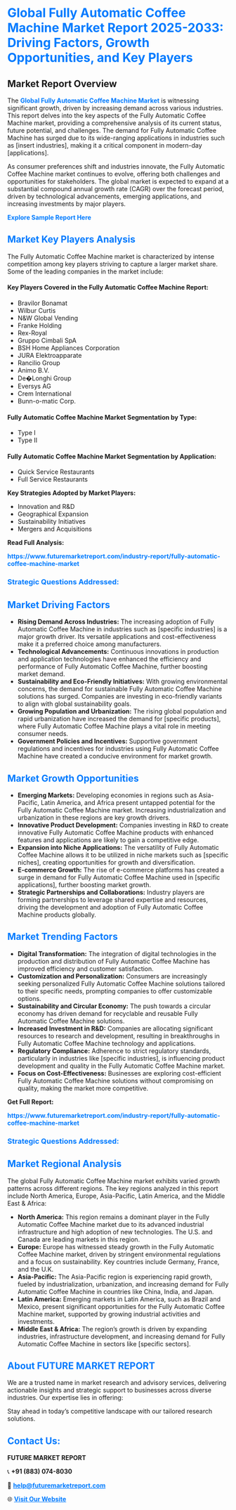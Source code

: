 <h1 style="color: #007BFF;">Global Fully Automatic Coffee Machine Market Report 2025-2033: Driving Factors, Growth Opportunities, and Key Players</h1>

<section id="overview">
<h2>Market Report Overview</h2>
<p>The <a href="https://www.futuremarketreport.com/industry-report/fully-automatic-coffee-machine-market" style="color: #007BFF; text-decoration: none;"><strong>Global Fully Automatic Coffee Machine Market</strong></a> is witnessing significant growth, driven by increasing demand across various industries. This report delves into the key aspects of the Fully Automatic Coffee Machine market, providing a comprehensive analysis of its current status, future potential, and challenges. The demand for Fully Automatic Coffee Machine has surged due to its wide-ranging applications in industries such as [insert industries], making it a critical component in modern-day [applications].</p>
<p>As consumer preferences shift and industries innovate, the Fully Automatic Coffee Machine market continues to evolve, offering both challenges and opportunities for stakeholders. The global market is expected to expand at a substantial compound annual growth rate (CAGR) over the forecast period, driven by technological advancements, emerging applications, and increasing investments by major players.</p>
</section>

<section id="overview">
<p><a href="https://www.futuremarketreport.com/request-sample/reportId=102839" style="color: #007BFF; text-decoration: none;"><strong>Explore Sample Report Here</strong></a></p>
</section>

<section id="key-players">
<h2 style="color: #007BFF;">Market Key Players Analysis</h2>
<p>The Fully Automatic Coffee Machine market is characterized by intense competition among key players striving to capture a larger market share. Some of the leading companies in the market include:</p>
<h4>Key Players Covered in the Fully Automatic Coffee Machine Report:</h4>
<ul><li>Bravilor Bonamat</li><li>Wilbur Curtis</li><li>N&amp;W Global Vending</li><li>Franke Holding</li><li>Rex-Royal</li><li>Gruppo Cimbali SpA</li><li>BSH Home Appliances Corporation</li><li>JURA Elektroapparate</li><li>Rancilio Group</li><li>Animo B.V.</li><li>De�Longhi Group</li><li>Eversys AG</li><li>Crem International</li><li>Bunn-o-matic Corp.</li></ul>
<h4>Fully Automatic Coffee Machine Market Segmentation by Type:</h4>
<ul><li>Type I</li><li>Type II</li></ul>

<h4>Fully Automatic Coffee Machine Market Segmentation by Application:</h4>
<ul><li>Quick Service Restaurants</li><li>Full Service Restaurants</li></ul>
<p><strong>Key Strategies Adopted by Market Players:</strong></p>
<ul>
<li>Innovation and R&D</li>
<li>Geographical Expansion</li>
<li>Sustainability Initiatives</li>
<li>Mergers and Acquisitions</li>
</ul>
</section>

<section>
<p><strong>Read Full Analysis: </strong></p><a href="https://www.futuremarketreport.com/industry-report/fully-automatic-coffee-machine-market" style="color: #007BFF; text-decoration: none;"><strong>https://www.futuremarketreport.com/industry-report/fully-automatic-coffee-machine-market</strong></a>
<h3 style="color: #007BFF;">Strategic Questions Addressed:</h3>
</section>

<section id="driving-factors">
<h2 style="color: #007BFF;">Market Driving Factors</h2>
<ul>
<li><strong>Rising Demand Across Industries:</strong> The increasing adoption of Fully Automatic Coffee Machine in industries such as [specific industries] is a major growth driver. Its versatile applications and cost-effectiveness make it a preferred choice among manufacturers.</li>
<li><strong>Technological Advancements:</strong> Continuous innovations in production and application technologies have enhanced the efficiency and performance of Fully Automatic Coffee Machine, further boosting market demand.</li>
<li><strong>Sustainability and Eco-Friendly Initiatives:</strong> With growing environmental concerns, the demand for sustainable Fully Automatic Coffee Machine solutions has surged. Companies are investing in eco-friendly variants to align with global sustainability goals.</li>
<li><strong>Growing Population and Urbanization:</strong> The rising global population and rapid urbanization have increased the demand for [specific products], where Fully Automatic Coffee Machine plays a vital role in meeting consumer needs.</li>
<li><strong>Government Policies and Incentives:</strong> Supportive government regulations and incentives for industries using Fully Automatic Coffee Machine have created a conducive environment for market growth.</li>
</ul>
</section>

<section id="growth-opportunities">
<h2 style="color: #007BFF;">Market Growth Opportunities</h2>
<ul>
<li><strong>Emerging Markets:</strong> Developing economies in regions such as Asia-Pacific, Latin America, and Africa present untapped potential for the Fully Automatic Coffee Machine market. Increasing industrialization and urbanization in these regions are key growth drivers.</li>
<li><strong>Innovative Product Development:</strong> Companies investing in R&D to create innovative Fully Automatic Coffee Machine products with enhanced features and applications are likely to gain a competitive edge.</li>
<li><strong>Expansion into Niche Applications:</strong> The versatility of Fully Automatic Coffee Machine allows it to be utilized in niche markets such as [specific niches], creating opportunities for growth and diversification.</li>
<li><strong>E-commerce Growth:</strong> The rise of e-commerce platforms has created a surge in demand for Fully Automatic Coffee Machine used in [specific applications], further boosting market growth.</li>
<li><strong>Strategic Partnerships and Collaborations:</strong> Industry players are forming partnerships to leverage shared expertise and resources, driving the development and adoption of Fully Automatic Coffee Machine products globally.</li>
</ul>
</section>

<section id="trending-factors">
<h2 style="color: #007BFF;">Market Trending Factors</h2>
<ul>
<li><strong>Digital Transformation:</strong> The integration of digital technologies in the production and distribution of Fully Automatic Coffee Machine has improved efficiency and customer satisfaction.</li>
<li><strong>Customization and Personalization:</strong> Consumers are increasingly seeking personalized Fully Automatic Coffee Machine solutions tailored to their specific needs, prompting companies to offer customizable options.</li>
<li><strong>Sustainability and Circular Economy:</strong> The push towards a circular economy has driven demand for recyclable and reusable Fully Automatic Coffee Machine solutions.</li>
<li><strong>Increased Investment in R&D:</strong> Companies are allocating significant resources to research and development, resulting in breakthroughs in Fully Automatic Coffee Machine technology and applications.</li>
<li><strong>Regulatory Compliance:</strong> Adherence to strict regulatory standards, particularly in industries like [specific industries], is influencing product development and quality in the Fully Automatic Coffee Machine market.</li>
<li><strong>Focus on Cost-Effectiveness:</strong> Businesses are exploring cost-efficient Fully Automatic Coffee Machine solutions without compromising on quality, making the market more competitive.</li>
</ul>
</section>

<section>
<p><strong>Get Full Report: </strong></p><a href="https://www.futuremarketreport.com/industry-report/fully-automatic-coffee-machine-market" style="color: #007BFF; text-decoration: none;"><strong>https://www.futuremarketreport.com/industry-report/fully-automatic-coffee-machine-market</strong></a>
<h3 style="color: #007BFF;">Strategic Questions Addressed:</h3>
</section>


<section id="regional-analysis">
<h2 style="color: #007BFF;">Market Regional Analysis</h2>
<p>The global Fully Automatic Coffee Machine market exhibits varied growth patterns across different regions. The key regions analyzed in this report include North America, Europe, Asia-Pacific, Latin America, and the Middle East & Africa:</p>
<ul>
<li><strong>North America:</strong> This region remains a dominant player in the Fully Automatic Coffee Machine market due to its advanced industrial infrastructure and high adoption of new technologies. The U.S. and Canada are leading markets in this region.</li>
<li><strong>Europe:</strong> Europe has witnessed steady growth in the Fully Automatic Coffee Machine market, driven by stringent environmental regulations and a focus on sustainability. Key countries include Germany, France, and the U.K.</li>
<li><strong>Asia-Pacific:</strong> The Asia-Pacific region is experiencing rapid growth, fueled by industrialization, urbanization, and increasing demand for Fully Automatic Coffee Machine in countries like China, India, and Japan.</li>
<li><strong>Latin America:</strong> Emerging markets in Latin America, such as Brazil and Mexico, present significant opportunities for the Fully Automatic Coffee Machine market, supported by growing industrial activities and investments.</li>
<li><strong>Middle East & Africa:</strong> The region’s growth is driven by expanding industries, infrastructure development, and increasing demand for Fully Automatic Coffee Machine in sectors like [specific sectors].</li>
</ul>
</section>

<footer>
<h2 style="color: #007BFF;">About FUTURE MARKET REPORT</h2>
<p>We are a trusted name in market research and advisory services, delivering actionable insights and strategic support to businesses across diverse industries. Our expertise lies in offering:</p>

<p>Stay ahead in today’s competitive landscape with our tailored research solutions.</p>

<h2 style="color: #007BFF;">Contact Us:</h2>
<p><strong>FUTURE MARKET REPORT</strong></p>
<p>📞 <strong>+91 (883) 074-8030</strong></p>
<p>📧 <strong><a href="mailto:help@futuremarketreport.com" style="color: #007BFF;">help@futuremarketreport.com</a></strong></p>
<p>🌐 <strong><a href="https://www.futuremarketreport.com/" style="color: #007BFF;">Visit Our Website</a></strong></p>
</footer>